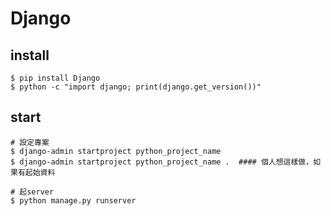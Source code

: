 # Django

## install
```
$ pip install Django
$ python -c "import django; print(django.get_version())"
```

## start
```
# 設定專案
$ django-admin startproject python_project_name
$ django-admin startproject python_project_name .  #### 個人想這樣做，如果有起始資料

# 起server
$ python manage.py runserver
```
